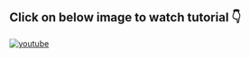 


## **Click on below image to watch tutorial** 👇


[![youtube](https://img.youtube.com/vi/4hJvcIazc1g/0.jpg)](https://www.youtube.com/watch?v=4hJvcIazc1g)
